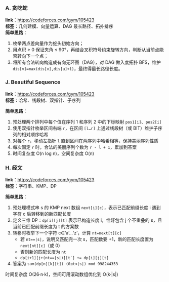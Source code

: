 ### A. 贪吃蛇

**link**：https://codeforces.com/gym/105423  
**标签**：几何建模、向量运算、DAG 最长路径、拓扑排序  
**简单思路**：

1. 枚举两点差向量作为蛇头初始方向；
2. 用点积 ≥ 0 保证夹角 ≤ 90°，再结合叉积符号约束旋转方向，判断从当前点能否转向下一个点；
3. 将所有合法转向构造成有向无环图（DAG），对 DAG 做入度拓扑 BFS，维护 `dis[v]=max(dis[v],dis[u]+1)`，最终得最长路径长度。

### J. Beautiful Sequence

**link**：https://codeforces.com/gym/105423  
**标签**：哈希、线段树、双指针、子序列

**简单思路**：

1. 预处理两个排列中每个值在序列 1 和序列 2 中的下标映射 `pos1[i]`、`pos2[i]`
2. 使用双指针枚举区间右端 `r`，在区间 `[l…r]` 上通过线段树（或 BIT）维护子序列的相对顺序哈希
3. 对每个 `r`，移动左指针 `l` 直到区间在两序列中哈希相等，保持美丽序列性质
4. 每次固定 `r` 时，合法的美丽序列个数为 `r - l + 1`，累加到答案
5. 时间复杂度 O(n log n)，空间复杂度 O(n)

### H. 经文

**link**：https://codeforces.com/gym/105423  
**标签**：字符串、KMP、DP

**简单思路**：

1. 预处理模式串 s 的 KMP next 数组 `next[i][c]`，表示已匹配前缀长度 i 遇到字符 c 后转移到的新匹配长度
2. 定义三维 DP：`dp[i][j][t]` 表示已构造长度 i，恰好包含 j 个不重叠的 s，且当前已匹配前缀长度为 t 的方案数
3. 转移时枚举下一个字符 c∈‘a’…‘z’，计算 `nt=next[t][c]`
    - 若 `nt==|s|`，说明又匹配完一次 s，匹配数要 +1，新的匹配长度置为 `next[nt][c]`（或 0）
    - 否则新的匹配长度为 `nt`
    - `dp[i+1][j+(nt==|s|)][t′] += dp[i][j][t]`
4. 答案为 `sum(dp[n][k][t]) (0≤t<|s|) mod 998244353`

时间复杂度 O(26·n·k)，空间可用滚动数组优化到 O(k·|s|)  
